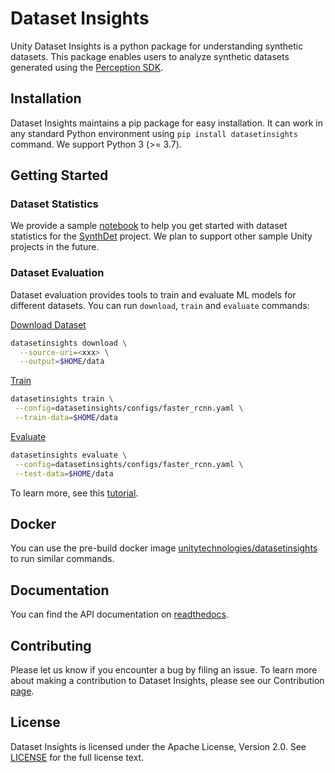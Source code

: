 # Dataset Insights

Unity Dataset Insights is a python package for understanding synthetic datasets.
This package enables users to analyze synthetic datasets generated using the [Perception SDK](https://github.com/Unity-Technologies/com.unity.perception).

## Installation

Dataset Insights maintains a pip package for easy installation. It can work in any standard Python environment using `pip install datasetinsights` command. We support Python 3 (>= 3.7).

## Getting Started

### Dataset Statistics

We provide a sample [notebook](notebooks/SynthDet_Statistics.ipynb) to help you get started with dataset statistics for the [SynthDet](https://github.com/Unity-Technologies/SynthDet) project. We plan to support other sample Unity projects in the future.

### Dataset Evaluation

Dataset evaluation provides tools to train and evaluate ML models for different datasets. You can run `download`, `train` and `evaluate` commands:

[Download Dataset](https://datasetinsights.readthedocs.io/en/latest/datasetinsights.commands.html#datasetinsights-commands-download)

```bash
datasetinsights download \
  --source-uri=<xxx> \
  --output=$HOME/data
```

[Train](https://datasetinsights.readthedocs.io/en/latest/datasetinsights.commands.html#datasetinsights-commands-train)

```bash
datasetinsights train \
 --config=datasetinsights/configs/faster_rcnn.yaml \
 --train-data=$HOME/data
```

[Evaluate](https://datasetinsights.readthedocs.io/en/latest/datasetinsights.commands.html#datasetinsights-commands-evaluate)

```bash
datasetinsights evaluate \
 --config=datasetinsights/configs/faster_rcnn.yaml \
 --test-data=$HOME/data
```

To learn more, see this [tutorial](https://datasetinsights.readthedocs.io/en/latest/Evaluation_Tutorial.html).

## Docker

You can use the pre-build docker image [unitytechnologies/datasetinsights](https://hub.docker.com/r/unitytechnologies/datasetinsights) to run similar commands.

## Documentation

You can find the API documentation on [readthedocs](https://datasetinsights.readthedocs.io/en/latest/).

## Contributing

Please let us know if you encounter a bug by filing an issue. To learn more about making a contribution to Dataset Insights, please see our Contribution [page](CONTRIBUTING.md).

## License

Dataset Insights is licensed under the Apache License, Version 2.0. See [LICENSE](LICENCE) for the full license text.
